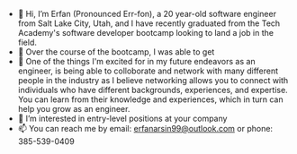 - 👋 Hi, I’m Erfan (Pronounced Err-fon), a 20 year-old software engineer from Salt Lake City, Utah, and I have recently graduated from the Tech Academy's software developer bootcamp looking to land a job in the field.
- 🌱 Over the course of the bootcamp, I was able to get 
- 💞️ One of the things I'm excited for in my future endeavors as an engineer, is being able to colloborate and network with many different people in the industry as I believe networking allows you to connect with individuals who have different backgrounds, experiences, and expertise. You can learn from their knowledge and experiences, which in turn can help you grow as an engineer.
- 👀 I’m interested in entry-level positions at your company
- 📫 You can reach me by email: erfanarsin99@outlook.com or phone: 385-539-0409
